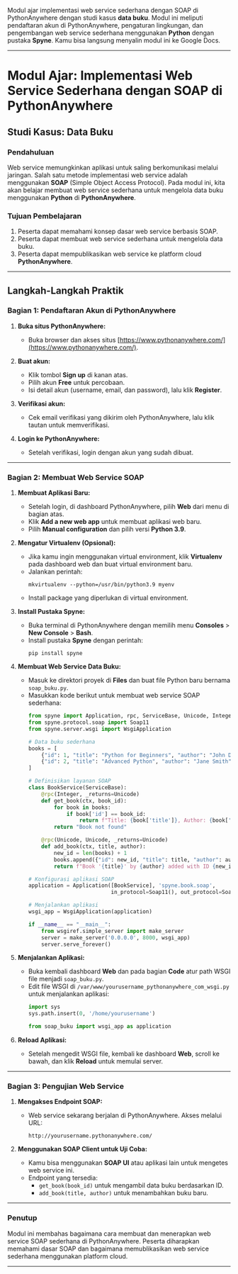 Modul ajar implementasi web service sederhana dengan SOAP di PythonAnywhere dengan studi kasus **data buku**. Modul ini meliputi pendaftaran akun di PythonAnywhere, pengaturan lingkungan, dan pengembangan web service sederhana menggunakan **Python** dengan pustaka **Spyne**. Kamu bisa langsung menyalin modul ini ke Google Docs.

---

# **Modul Ajar: Implementasi Web Service Sederhana dengan SOAP di PythonAnywhere**
## **Studi Kasus: Data Buku**

### **Pendahuluan**
Web service memungkinkan aplikasi untuk saling berkomunikasi melalui jaringan. Salah satu metode implementasi web service adalah menggunakan **SOAP** (Simple Object Access Protocol). Pada modul ini, kita akan belajar membuat web service sederhana untuk mengelola data buku menggunakan **Python** di **PythonAnywhere**.

### **Tujuan Pembelajaran**
1. Peserta dapat memahami konsep dasar web service berbasis SOAP.
2. Peserta dapat membuat web service sederhana untuk mengelola data buku.
3. Peserta dapat mempublikasikan web service ke platform cloud **PythonAnywhere**.

---

## **Langkah-Langkah Praktik**

### **Bagian 1: Pendaftaran Akun di PythonAnywhere**

1. **Buka situs PythonAnywhere:**
   - Buka browser dan akses situs [https://www.pythonanywhere.com/](https://www.pythonanywhere.com/).
   
2. **Buat akun:**
   - Klik tombol **Sign up** di kanan atas.
   - Pilih akun **Free** untuk percobaan.
   - Isi detail akun (username, email, dan password), lalu klik **Register**.

3. **Verifikasi akun:**
   - Cek email verifikasi yang dikirim oleh PythonAnywhere, lalu klik tautan untuk memverifikasi.

4. **Login ke PythonAnywhere:**
   - Setelah verifikasi, login dengan akun yang sudah dibuat.

---

### **Bagian 2: Membuat Web Service SOAP**

1. **Membuat Aplikasi Baru:**
   - Setelah login, di dashboard PythonAnywhere, pilih **Web** dari menu di bagian atas.
   - Klik **Add a new web app** untuk membuat aplikasi web baru.
   - Pilih **Manual configuration** dan pilih versi **Python 3.9**.

2. **Mengatur Virtualenv (Opsional):**
   - Jika kamu ingin menggunakan virtual environment, klik **Virtualenv** pada dashboard web dan buat virtual environment baru.
   - Jalankan perintah:
     ```
     mkvirtualenv --python=/usr/bin/python3.9 myenv
     ```
   - Install package yang diperlukan di virtual environment.

3. **Install Pustaka Spyne:**
   - Buka terminal di PythonAnywhere dengan memilih menu **Consoles** > **New Console** > **Bash**.
   - Install pustaka **Spyne** dengan perintah:
     ```
     pip install spyne
     ```

4. **Membuat Web Service Data Buku:**
   - Masuk ke direktori proyek di **Files** dan buat file Python baru bernama `soap_buku.py`.
   - Masukkan kode berikut untuk membuat web service SOAP sederhana:
     ```python
     from spyne import Application, rpc, ServiceBase, Unicode, Integer
     from spyne.protocol.soap import Soap11
     from spyne.server.wsgi import WsgiApplication

     # Data buku sederhana
     books = [
         {"id": 1, "title": "Python for Beginners", "author": "John Doe"},
         {"id": 2, "title": "Advanced Python", "author": "Jane Smith"},
     ]

     # Definisikan layanan SOAP
     class BookService(ServiceBase):
         @rpc(Integer, _returns=Unicode)
         def get_book(ctx, book_id):
             for book in books:
                 if book['id'] == book_id:
                     return f"Title: {book['title']}, Author: {book['author']}"
             return "Book not found"

         @rpc(Unicode, Unicode, _returns=Unicode)
         def add_book(ctx, title, author):
             new_id = len(books) + 1
             books.append({"id": new_id, "title": title, "author": author})
             return f"Book '{title}' by {author} added with ID {new_id}"

     # Konfigurasi aplikasi SOAP
     application = Application([BookService], 'spyne.book.soap',
                               in_protocol=Soap11(), out_protocol=Soap11())

     # Menjalankan aplikasi
     wsgi_app = WsgiApplication(application)

     if __name__ == "__main__":
         from wsgiref.simple_server import make_server
         server = make_server('0.0.0.0', 8000, wsgi_app)
         server.serve_forever()
     ```

5. **Menjalankan Aplikasi:**
   - Buka kembali dashboard **Web** dan pada bagian **Code** atur path WSGI file menjadi `soap_buku.py`.
   - Edit file WSGI di `/var/www/yourusername_pythonanywhere_com_wsgi.py` untuk menjalankan aplikasi:
     ```python
     import sys
     sys.path.insert(0, '/home/yourusername')

     from soap_buku import wsgi_app as application
     ```

6. **Reload Aplikasi:**
   - Setelah mengedit WSGI file, kembali ke dashboard **Web**, scroll ke bawah, dan klik **Reload** untuk memulai server.

---

### **Bagian 3: Pengujian Web Service**

1. **Mengakses Endpoint SOAP:**
   - Web service sekarang berjalan di PythonAnywhere. Akses melalui URL:
     ```
     http://yourusername.pythonanywhere.com/
     ```

2. **Menggunakan SOAP Client untuk Uji Coba:**
   - Kamu bisa menggunakan **SOAP UI** atau aplikasi lain untuk mengetes web service ini.
   - Endpoint yang tersedia:
     - `get_book(book_id)` untuk mengambil data buku berdasarkan ID.
     - `add_book(title, author)` untuk menambahkan buku baru.

---

### **Penutup**
Modul ini membahas bagaimana cara membuat dan menerapkan web service SOAP sederhana di PythonAnywhere. Peserta diharapkan memahami dasar SOAP dan bagaimana memublikasikan web service sederhana menggunakan platform cloud.

--- 

